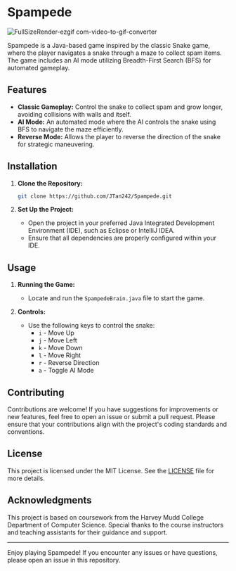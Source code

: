 # Spampede

![FullSizeRender-ezgif com-video-to-gif-converter](https://github.com/user-attachments/assets/04356ab2-f12a-4676-aaf7-6ced7c7d022a)

Spampede is a Java-based game inspired by the classic Snake game, where the player navigates a snake through a maze to collect spam items. The game includes an AI mode utilizing Breadth-First Search (BFS) for automated gameplay.

## Features

- **Classic Gameplay:** Control the snake to collect spam and grow longer, avoiding collisions with walls and itself.
- **AI Mode:** An automated mode where the AI controls the snake using BFS to navigate the maze efficiently.
- **Reverse Mode:** Allows the player to reverse the direction of the snake for strategic maneuvering.

## Installation

1. **Clone the Repository:**

   ```bash
   git clone https://github.com/JTan242/Spampede.git
   ```

2. **Set Up the Project:**
   - Open the project in your preferred Java Integrated Development Environment (IDE), such as Eclipse or IntelliJ IDEA.
   - Ensure that all dependencies are properly configured within your IDE.

## Usage

1. **Running the Game:**
   - Locate and run the `SpampedeBrain.java` file to start the game.

2. **Controls:**
   - Use the following keys to control the snake:
     - `i` - Move Up
     - `j` - Move Left
     - `k` - Move Down
     - `l` - Move Right
     - `r` - Reverse Direction
     - `a` - Toggle AI Mode

## Contributing

Contributions are welcome! If you have suggestions for improvements or new features, feel free to open an issue or submit a pull request. Please ensure that your contributions align with the project's coding standards and conventions.

## License

This project is licensed under the MIT License. See the [LICENSE](LICENSE) file for more details.

## Acknowledgments

This project is based on coursework from the Harvey Mudd College Department of Computer Science. Special thanks to the course instructors and teaching assistants for their guidance and support.

---

Enjoy playing Spampede! If you encounter any issues or have questions, please open an issue in this repository.
``` 
